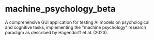 # machine_psychology_beta
A comprehensive GUI application for testing AI models on psychological and cognitive tasks, implementing the "machine psychology" research paradigm as described by Hagendorff et al. (2023).
